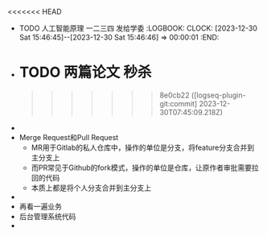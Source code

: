 <<<<<<< HEAD

- TODO 人工智能原理 一二三四 发给学委
  :LOGBOOK:
  CLOCK: [2023-12-30 Sat 15:46:45]--[2023-12-30 Sat 15:46:46] =>  00:00:01
  :END:
- TODO 两篇论文 秒杀
  =======
  >>>>>>> 8e0cb22 ([logseq-plugin-git:commit] 2023-12-30T07:45:09.218Z)
-
- Merge Request和Pull Request
	- MR用于Gitlab的私人仓库中，操作的单位是分支，将feature分支合并到主分支上
	- 而PR常见于Github的fork模式，操作的单位是仓库，让原作者审批需要拉回的代码
	- 本质上都是将个人分支合并到主分支上
-
- 再看一遍业务
- 后台管理系统代码
-